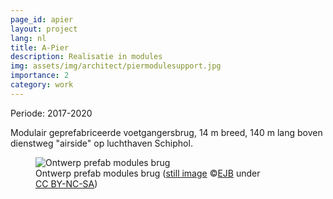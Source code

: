 ```yaml
---
page_id: apier
layout: project
lang: nl
title: A-Pier
description: Realisatie in modules
img: assets/img/architect/piermodulesupport.jpg
importance: 2
category: work
---
```


Periode: 2017-2020

Modulair geprefabriceerde voetgangersbrug, 14 m breed, 140 m lang boven dienstweg "airside" op luchthaven Schiphol.

<div class="card mx-auto mb-3 p-3" style="max-width: 90%;">
<div class="row">
<figure><img src='{{ "/assets/img/architect/piermodulesupport.jpg" | relative_url }}' alt='Ontwerp prefab modules brug'>
<figcaption class="kleiner">Ontwerp prefab modules brug (<a prefix="dct: https://purl.org/dc/terms/" href="https://purl.org/dc/dcmitype/Image" property="dct:title" rel="dct:type">still image</a> &copy;<a prefix="cc: https://creativecommons.org/ns#" href="https://www.ebroerse.nl" property="cc:attributionName" rel="cc:attributionURL">EJB</a> under <a rel="license" href="http://creativecommons.org/licenses/by-nc-sa/4.0/">CC BY-NC-SA</a>)</figcaption></figure>
</div>
</div>
